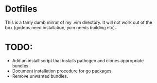 # Dotfiles

This is a fairly dumb mirror of my .vim directory. It will not work out
of the box (godeps need installation, ycm needs building etc).

# TODO:
* Add an install script that installs pathogen and clones appropriate
  bundles.
* Document installation procedure for go packages.
* Remove unwanted bundles.
